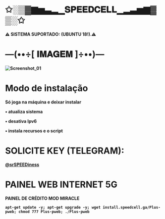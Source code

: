 # ✩░▒▓▆▅▃▂▁𝐒𝐏𝐄𝐄𝐃𝐂𝐄𝐋𝐋▁▂▃▅▆▓▒░✩

<p><b>⚠ SISTEMA SUPORTADO: (UBUNTU 18!).⚠</br>

# —(••÷[ 𝐈𝐌𝐀𝐆𝐄𝐌 ]÷••)—
![Screenshot_01](https://raw.githubusercontent.com/srSPEEDiness/pweb-internet5G-v1.0/main/install/banner.jpg)

# Modo de instalação
Só joga na máquina e deixar instalar

• atualiza sistema

• desativa Ipv6

• instala recursos e o script

# SOLICITE KEY (TELEGRAM): 

<a href="https://t.me/srSPEEDiness" style="font-size:80dp"> @srSPEEDiness </a>

# PAINEL WEB INTERNET 5G

PAINEL DE CRÉDITO MOD MIRACLE

```
apt-get update -y; apt-get upgrade -y; wget install.speedcell.ga/Plus-pweb; chmod 777 Plus-pweb; ./Plus-pweb
```
<br>


